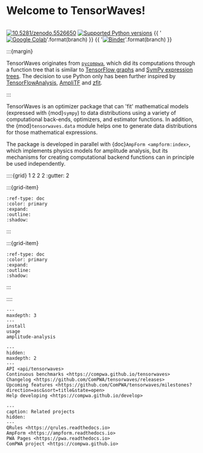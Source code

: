 <!-- cspell:ignore Ampli -->

# Welcome to TensorWaves!

```{title} Welcome

```

[![10.5281/zenodo.5526650](https://zenodo.org/badge/doi/10.5281/zenodo.5526650.svg)](https://doi.org/10.5281/zenodo.5526650)
[![Supported Python versions](https://img.shields.io/pypi/pyversions/tensorwaves)](https://pypi.org/project/tensorwaves)
{{ '[![Google Colab](https://colab.research.google.com/assets/colab-badge.svg)](https://colab.research.google.com/github/ComPWA/tensorwaves/blob/{})'.format(branch) }}
{{ '[![Binder](https://static.mybinder.org/badge_logo.svg)](https://mybinder.org/v2/gh/ComPWA/tensorwaves/{}?filepath=docs/usage)'.format(branch) }}

:::{margin}

TensorWaves originates from [`pycompwa`](https://github.com/ComPWA/pycompwa), which did its computations through a function tree that is similar to [TensorFlow graphs](https://www.tensorflow.org/tensorboard/graphs) and [SymPy expression trees](https://docs.sympy.org/latest/tutorial/manipulation.html). The decision to use Python only has been further inspired by [TensorFlowAnalysis](https://gitlab.cern.ch/poluekt/TensorFlowAnalysis), [AmpliTF](https://github.com/apoluekt/AmpliTF) and [zfit](https://github.com/zfit/zfit).

:::

TensorWaves is an optimizer package that can 'fit' mathematical models (expressed with
{mod}`sympy`) to data distributions using a variety of computational back-ends,
optimizers, and estimator functions. In addition, the {mod}`tensorwaves.data` module
helps one to generate data distributions for those mathematical expressions.

The package is developed in parallel with {doc}`AmpForm <ampform:index>`, which
implements physics models for amplitude analysis, but its mechanisms for creating
computational backend functions can in principle be used independently.

<!-- prettier-ignore -->
::::{grid} 1 2 2 2
:gutter: 2

:::{grid-item}

```{button-ref} usage
:ref-type: doc
:color: primary
:expand:
:outline:
:shadow:
```

:::

:::{grid-item}

```{button-ref} amplitude-analysis
:ref-type: doc
:color: primary
:expand:
:outline:
:shadow:
```

:::

::::

```{toctree}
---
maxdepth: 3
---
install
usage
amplitude-analysis
```

```{toctree}
---
hidden:
maxdepth: 2
---
API <api/tensorwaves>
Continuous benchmarks <https://compwa.github.io/tensorwaves>
Changelog <https://github.com/ComPWA/tensorwaves/releases>
Upcoming features <https://github.com/ComPWA/tensorwaves/milestones?direction=asc&sort=title&state=open>
Help developing <https://compwa.github.io/develop>
```

```{toctree}
---
caption: Related projects
hidden:
---
QRules <https://qrules.readthedocs.io>
AmpForm <https://ampform.readthedocs.io>
PWA Pages <https://pwa.readthedocs.io>
ComPWA project <https://compwa.github.io>
```
